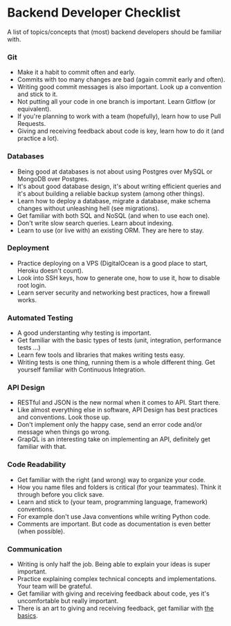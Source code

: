 # Backend Developer Checklist
A list of topics/concepts that (most) backend developers should be familiar with. 

### Git
* Make it a habit to commit often and early. 
* Commits with too many changes are bad (again commit early and often). 
* Writing good commit messages is also important. Look up a convention and stick to it. 
* Not putting all your code in one branch is important. Learn Gitflow (or equivalent).
* If you're planning to work with a team (hopefully), learn how to use Pull Requests. 
* Giving and receiving feedback about code is key, learn how to do it (and practice a lot). 

### Databases
* Being good at databases is not about using Postgres over MySQL or MongoDB over Postgres. 
* It's about good database design, it's about writing efficient queries and it's about building a reliable backup system (among other things). 
* Learn how to deploy a database, migrate a database, make schema changes without unleashing hell (see migrations). 
* Get familiar with both SQL and NoSQL (and when to use each one).
* Don't write slow search queries. Learn about indexing.  
* Learn to use (or live with) an existing ORM. They are here to stay. 

### Deployment
* Practice deploying on a VPS (DigitalOcean is a good place to start, Heroku doesn't count). 
* Look into SSH keys, how to generate one, how to use it, how to disable root login. 
* Learn server security and networking best practices, how a firewall works. 

### Automated Testing
* A good understanting why testing is important. 
* Get familiar with the basic types of tests (unit, integration, performance tests ...)
* Learn few tools and libraries that makes writing tests easy. 
* Writing tests is one thing, running them is a whole different thing. Get yourself familiar with Continuous Integration. 

### API Design
* RESTful and JSON is the new normal when it comes to API. Start there.
* Like almost everything else in software, API Design has best practices and conventions. Look those up. 
* Don't implement only the happy case, send an error code and/or message when things go wrong. 
* GrapQL is an interesting take on implementing an API, definitely get familiar with that.

### Code Readability
* Get familiar with the right (and wrong) way to organize your code.
* How you name files and folders is critical (for your teammates). Think it through before you click save. 
* Learn and stick to (your team, programming language, framework) conventions.
* For example don't use Java conventions while writing Python code. 
* Comments are important. But code as documentation is even better (when possible). 

### Communication
* Writing is only half the job. Being able to explain your ideas is super important. 
* Practice explaining complex technical concepts and implementations. Your team will be grateful. 
* Get familiar with giving and receiving feedback about code, yes it's uncomfortable but really important. 
* There is an art to giving and receiving feedback, get familiar with [the basics](https://buffer.com/resources/how-to-give-receive-feedback-work/). 
